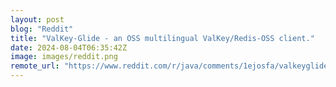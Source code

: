 ```yaml
---
layout: post
blog: "Reddit"
title: "ValKey-Glide - an OSS multilingual ValKey/Redis-OSS client."
date: 2024-08-04T06:35:42Z
image: images/reddit.png
remote_url: "https://www.reddit.com/r/java/comments/1ejosfa/valkeyglide_an_oss_multilingual_valkeyredisoss/"
---
```

